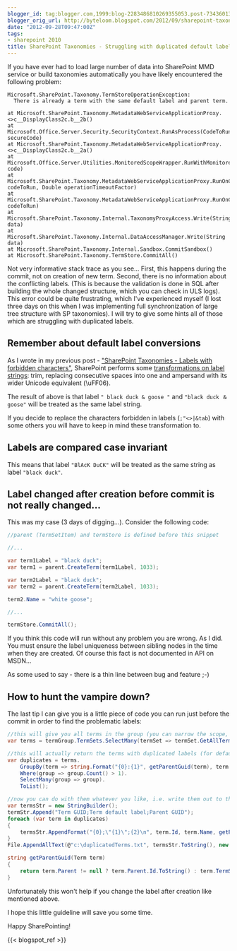 ```yaml
---
blogger_id: tag:blogger.com,1999:blog-2283486810269355053.post-7343601350174608200
blogger_orig_url: http://byteloom.blogspot.com/2012/09/sharepoint-taxonomies-struggling-with.html
date: "2012-09-28T09:47:00Z"
tags:
- sharepoint 2010
title: SharePoint Taxonomies - Struggling with duplicated default labels
---
```


If you have ever had to load large number of data into SharePoint MMD service or build taxonomies automatically you have likely encountered the following problem:  

```text
Microsoft.SharePoint.Taxonomy.TermStoreOperationException:
  There is already a term with the same default label and parent term.  

at Microsoft.SharePoint.Taxonomy.MetadataWebServiceApplicationProxy.<>c__DisplayClass2c.b__2b()  
at Microsoft.Office.Server.Security.SecurityContext.RunAsProcess(CodeToRunElevated secureCode)  
at Microsoft.SharePoint.Taxonomy.MetadataWebServiceApplicationProxy.<>c__DisplayClass2c.b__2a()  
at Microsoft.Office.Server.Utilities.MonitoredScopeWrapper.RunWithMonitoredScope(Action code)  
at Microsoft.SharePoint.Taxonomy.MetadataWebServiceApplicationProxy.RunOnChannel(CodeToRun codeToRun, Double operationTimeoutFactor)  
at Microsoft.SharePoint.Taxonomy.MetadataWebServiceApplicationProxy.RunOnChannel(CodeToRun codeToRun)  
at Microsoft.SharePoint.Taxonomy.Internal.TaxonomyProxyAccess.Write(String data)  
at Microsoft.SharePoint.Taxonomy.Internal.DataAccessManager.Write(String data)  
at Microsoft.SharePoint.Taxonomy.Internal.Sandbox.CommitSandbox()  
at Microsoft.SharePoint.Taxonomy.TermStore.CommitAll()  
```

Not very informative stack trace as you see... First, this happens during the commit, not on creation of new term. Second, there is no information about the conflicting labels. (This is because the validation is done in SQL after building the whole changed structure, which you can check in ULS logs). This error could be quite frustrating, which I've experienced myself (I lost three days on this when I was implementing full synchronization of large tree structure with SP taxonomies). I will try to give some hints all of those which are struggling with duplicated labels.  

## Remember about default label conversions

As I wrote in my previous post - ["SharePoint Taxonomies - Labels with forbidden characters"](/posts/sharepoint-taxonomies-labels-with), SharePoint performs some [transformations on label strings](http://msdn.microsoft.com/en-us/library/microsoft.sharepoint.taxonomy.term.name.aspx): trim, replacing consecutive spaces into one and ampersand with its wider Unicode equivalent (\uFF06).  

The result of above is that label `" black duck & goose "` and `"black duck ＆ goose"` will be treated as the same label string.  

If you decide to replace the characters forbidden in labels (`;"<>|&tab`) with some others you will have to keep in mind these transformation to.  

## Labels are compared case invariant

This means that label `"BlAcK DuCK"` will be treated as the same string as label `"black duck"`.  

## Label changed after creation before commit is not really changed...

This was my case (3 days of digging...). Consider the following code:  

```csharp
//parent (TermSetItem) and termStore is defined before this snippet  

//...  

var term1Label = "black duck";  
var term1 = parent.CreateTerm(term1Label, 1033);  

var term2Label = "black duck";  
var term2 = parent.CreateTerm(term2Label, 1033);  

term2.Name = "white goose";  

//...  

termStore.CommitAll();  
```

If you think this code will run without any problem you are wrong. As I did.  
You must ensure the label uniqueness between sibling nodes in the time when they are created. Of course this fact is not documented in API on MSDN...  

As some used to say - there is a thin line between bug and feature ;-)

## How to hunt the vampire down?

The last tip I can give you is a little piece of code you can run just before the commit in order to find the problematic labels:  

```csharp
//this will give you all terms in the group (you can narrow the scope, i.e. to particular term set, if you like  
var terms = termGroup.TermSets.SelectMany(termSet => termSet.GetAllTerms());  

//this will actually return the terms with duplicated labels (for default LCID) grouped by parent-label pair  
var duplicates = terms.  
    GroupBy(term => string.Format("{0}:{1}", getParentGuid(term), term.Name.ToLowerInvariant())).  
    Where(group => group.Count() > 1).  
    SelectMany(group => group).  
    ToList();  

//now you can do with them whatever you like, i.e. write them out to the file:  
var termsStr = new StringBuilder();  
termStr.Append("Term GUID;Term default label;Parent GUID");  
foreach (var term in duplicates)  
{  
    termsStr.AppendFormat("{0};\"{1}\";{2}\n", term.Id, term.Name, getParentGuid(term));  
}  
File.AppendAllText(@"c:\duplicatedTerms.txt", termsStr.ToString(), new UTF32Encoding());  
```

```csharp
string getParentGuid(Term term)  
{  
    return term.Parent != null ? term.Parent.Id.ToString() : term.TermSet.Id.ToString();  
}  
```

Unfortunately this won't help if you change the label after creation like mentioned above.  

I hope this little guideline will save you some time.

Happy SharePointing!

{{< blogspot_ref >}}